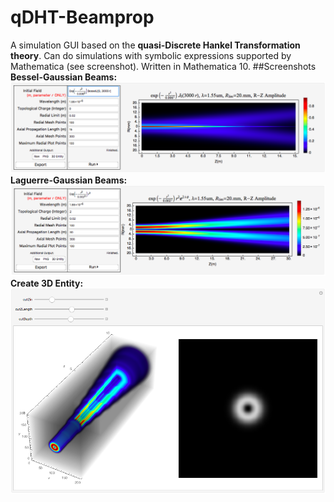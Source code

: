 # qDHT-Beamprop
A simulation GUI based on the **quasi-Discrete Hankel Transformation theory**. Can do simulations with symbolic expressions supported by Mathematica (see screenshot). Written in Mathematica 10.
##Screenshots
**Bessel-Gaussian Beams:**  
![](https://raw.githubusercontent.com/v1w/ImageCache/master/qDHTBP/Bessel.png)  
**Laguerre-Gaussian Beams:**  
![](https://raw.githubusercontent.com/v1w/ImageCache/master/qDHTBP/Laguerre.png)  
**Create 3D Entity:**  
![](https://raw.githubusercontent.com/v1w/ImageCache/master/qDHTBP/3D.png)  
